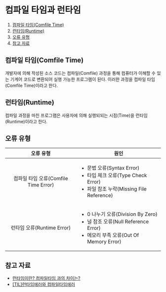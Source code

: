 # 컴파일 타임과 런타임

1. [컴파일 타임(Comfile Time)](#컴파일-타임comfile-time)
2. [런타임(Runtime)](#런타임runtime)
3. [오류 유형](#오류-유형)
4. [참고 자료](#참고-자료)

## 컴파일 타임(Comfile Time)

개발자에 의해 작성된 소스 코드는 컴파일(Comfile) 과정을 통해 컴퓨터가 이해할 수 있는 기계어 코드로 변환되어 실행 가능한 프로그램이 된다. 이러한 과정을 컴파일 타임(Comfile Time)이라고 한다.

## 런타임(Runtime)

컴파일 과정을 마친 프로그램은 사용자에 의해 실행되되는 시점(Time)을 런타임(Runtime)이라고 한다.

## 오류 유형

|              오류 유형               | 원인                                                                                                                                       |
| :----------------------------------: | ------------------------------------------------------------------------------------------------------------------------------------------ |
| 컴파일 타임 오류(Comfile Time Error) | <ul><li>문법 오류(Syntax Error)</li><li>타입 체크 오류(Type Check Error)</li><li>파일 참조 누락(Missing File Reference)</li></ul>          |
|      런타임 오류(Runtime Error)      | <ul><li>0 나누기 오류(Division By Zero)</li><li>널 참조 오류(Null Reference Error)</li><li>메모리 부족 오류(Out Of Memory Error)</li></ul> |

## 참고 자료

- [런타임이란? 컴파일타임 과의 차이는?](https://spaghetti-code.tistory.com/35)
- [[TIL]런타임에러와 컴파일타임에러](https://velog.io/@yejin20/%EB%9F%B0%ED%83%80%EC%9E%84%EA%B3%BC-%EC%BB%B4%ED%8C%8C%EC%9D%BC%ED%83%80%EC%9E%84-%EC%B0%A8%EC%9D%B4%EC%A0%90)

